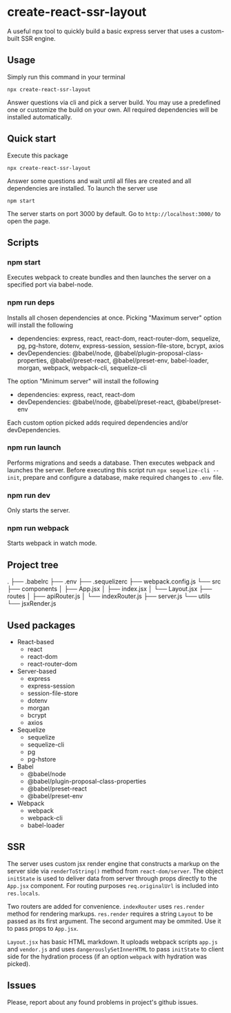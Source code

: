 # create-react-ssr-layout

A useful npx tool to quickly build a basic express server that uses a custom-built SSR engine.

## Usage

Simply run this command in your terminal

```
npx create-react-ssr-layout
```

Answer questions via cli and pick a server build. You may use a predefined one or customize the build on your own. All required dependencies will be installed automatically.

## Quick start

Execute this package

```
npx create-react-ssr-layout
```

Answer some questions and wait until all files are created and all dependencies are installed. To launch the server use

```
npm start
```

The server starts on port 3000 by default. Go to `http://localhost:3000/` to open the page.

## Scripts

### npm start

Executes webpack to create bundles and then launches the server on a specified port via babel-node.

### npm run deps

Installs all chosen dependencies at once. Picking "Maximum server" option will install the following

- dependencies: express, react, react-dom, react-router-dom, sequelize, pg, pg-hstore, dotenv, express-session, session-file-store, bcrypt, axios
- devDependencies: @babel/node, @babel/plugin-proposal-class-properties, @babel/preset-react, @babel/preset-env, babel-loader, morgan, webpack, webpack-cli, sequelize-cli


The option "Minimum server" will install the following

- dependencies: express, react, react-dom
- devDependencies: @babel/node, @babel/preset-react, @babel/preset-env

Each custom option picked adds required dependencies and/or devDependencies.

### npm run launch

Performs migrations and seeds a database. Then executes webpack and launches the server. Before executing this script run `npx sequelize-cli --init`, prepare and configure a database, make required changes to `.env` file.

### npm run dev

Only starts the server.

### npm run webpack

Starts webpack in watch mode.

## Project tree

.
├── .babelrc
├── .env
├── .sequelizerc
├── webpack.config.js
└── src
    ├── components
    │   ├── App.jsx
    │   ├── index.jsx
    │   └── Layout.jsx
    ├── routes
    │   ├── apiRouter.js
    │   └── indexRouter.js
    ├── server.js
    └── utils
        └── jsxRender.js

## Used packages

- React-based
    - react
    - react-dom
    - react-router-dom
- Server-based
    - express
    - express-session
    - session-file-store
    - dotenv
    - morgan
    - bcrypt
    - axios
- Sequelize
    - sequelize
    - sequelize-cli
    - pg
    - pg-hstore
- Babel
    - @babel/node
    - @babel/plugin-proposal-class-properties
    - @babel/preset-react
    - @babel/preset-env
- Webpack
    - webpack
    - webpack-cli
    - babel-loader

## SSR

The server uses custom jsx render engine that constructs a markup on the server side via `renderToString()` method from `react-dom/server`. The object `initState` is used to deliver data from server through props directly to the `App.jsx` component. For routing purposes `req.originalUrl` is included into `res.locals`.

Two routers are added for convenience. `indexRouter` uses `res.render` method for rendering markups. `res.render` requires a string `Layout` to be passed as its first argument. The second argument may be ommited. Use it to pass props to `App.jsx`.

`Layout.jsx` has basic HTML markdown. It uploads webpack scripts `app.js` and `vendor.js` and uses `dangerouslySetInnerHTML` to pass `initState` to client side for the hydration process (if an option `webpack` with hydration was picked).

## Issues

Please, report about any found problems in project's github issues.
